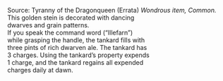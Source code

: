 Source: Tyranny of the Dragonqueen (Errata)
*Wondrous item, Common.*
This golden stein is decorated with dancing  
dwarves and grain patterns.  
If you speak the command word (“Illefarn”)  
while grasping the handle, the tankard fills with  
three pints of rich dwarven ale. The tankard has  
3 charges. Using the tankard’s property expends  
1 charge, and the tankard regains all expended  
charges daily at dawn.